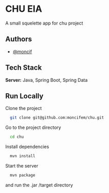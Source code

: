 
# CHU EIA

A small squelette app for chu project

## Authors

- [@moncif](https://github.com/moncifem)


## Tech Stack

**Server:** Java, Spring Boot, Spring Data


## Run Locally

Clone the project

```bash
  git clone git@github.com:moncifem/chu.git
```

Go to the project directory

```bash
  cd chu
```

Install dependencies

```bash
  mvn install
```

Start the server

```bash
  mvn package
```
and run the .jar /target directory